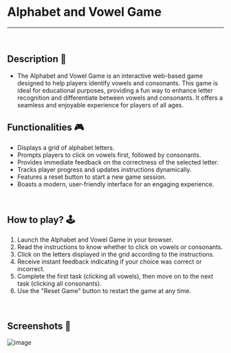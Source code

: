 # **Alphabet and Vowel Game**

---

<br>

## **Description 📃**

- The Alphabet and Vowel Game is an interactive web-based game designed to help players identify vowels and consonants. This game is ideal for educational purposes, providing a fun way to enhance letter recognition and differentiate between vowels and consonants. It offers a seamless and enjoyable experience for players of all ages.

## **Functionalities 🎮**

- Displays a grid of alphabet letters.
- Prompts players to click on vowels first, followed by consonants.
- Provides immediate feedback on the correctness of the selected letter.
- Tracks player progress and updates instructions dynamically.
- Features a reset button to start a new game session.
- Boasts a modern, user-friendly interface for an engaging experience.

<br>

## **How to play? 🕹️**

1. Launch the Alphabet and Vowel Game in your browser.
2. Read the instructions to know whether to click on vowels or consonants.
3. Click on the letters displayed in the grid according to the instructions.
4. Receive instant feedback indicating if your choice was correct or incorrect.
5. Complete the first task (clicking all vowels), then move on to the next task (clicking all consonants).
6. Use the "Reset Game" button to restart the game at any time.

<br>

## **Screenshots 📸**

![image](https://github.com/kunjgit/GameZone/assets/97523900/03b0a814-d6f5-4aea-8ca9-7995947677e0)


<br>
